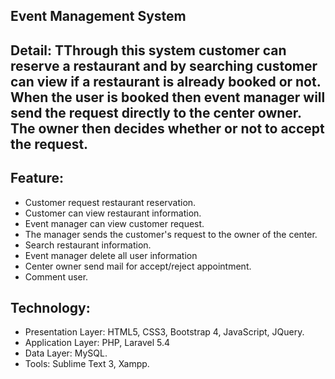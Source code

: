 ##  Event Management System

##  Detail: TThrough this system customer can reserve a restaurant and by searching customer can view if a restaurant is already booked or not. When the user is booked then event manager will send the request directly to the center owner. The owner then decides whether or not to accept the request.

##  Feature: 
*	Customer request restaurant reservation.
*	Customer can view restaurant information.
*	Event manager can view customer request.
*	The manager sends the customer's request to the owner of the center.
*	Search restaurant information.
*	Event manager delete all user information
*	Center owner send mail for accept/reject appointment.
*	Comment user.

##	Technology:
*	Presentation Layer: HTML5, CSS3, Bootstrap 4, JavaScript, JQuery.
*	Application Layer: PHP, Laravel 5.4
*	Data Layer: MySQL.
*	Tools: Sublime Text 3, Xampp.
